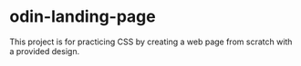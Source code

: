 # odin-landing-page

This project is for practicing CSS by creating a web page from scratch with a provided design.